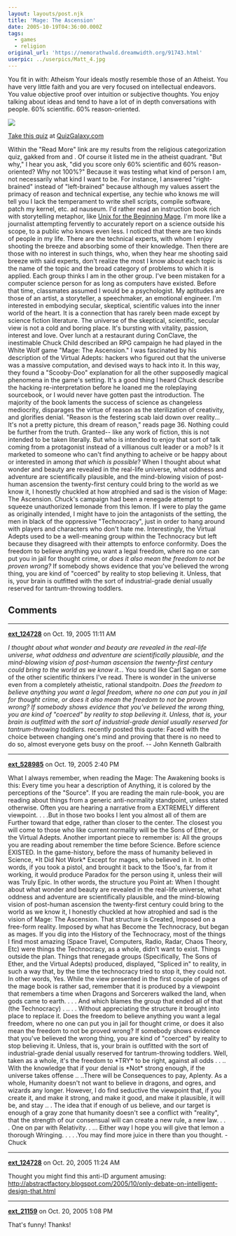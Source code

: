 ```yaml
---
layout: layouts/post.njk
title: 'Mage: The Ascension'
date: 2005-10-19T04:36:00.000Z
tags:
  - games
  - religion
original_url: 'https://nemorathwald.dreamwidth.org/91743.html'
userpic: ../userpics/Matt_4.jpg
---
```

You fit in with: Atheism Your ideals mostly resemble those of an Atheist. You have very little faith and you are very focused on intellectual endeavors. You value objective proof over intuition or subjective thoughts. You enjoy talking about ideas and tend to have a lot of in depth conversations with people. 60% scientific. 60% reason-oriented.

![](http://www.quizgalaxy.com/result_images/locator.gif)

[Take this quiz](http://www.quizgalaxy.com/quiz.php?id=47) at [QuizGalaxy.com](http://www.quizgalaxy.com)

Within the "Read More" link are my results from the religious categorization quiz, gakked from and . Of course it listed me in the atheist quadrant. "But why," I hear you ask, "did you score only 60% scientific and 60% reason-oriented? Why not 100%?" Because it was testing what kind of person I am, not necessarily what kind I want to be. For instance, I answered "right-brained" instead of "left-brained" because although my values assert the primacy of reason and technical expertise, any techie who knows me will tell you I lack the temperament to write shell scripts, compile software, patch my kernel, etc. ad nauseum. I'd rather read an instruction book rich with storytelling metaphor, like [Unix for the Beginning Mage](http://unixmages.com/). I'm more like a journalist attempting fervently to accurately report on a science outside his scope, to a public who knows even less. I noticed that there are two kinds of people in my life. There are the technical experts, with whom I enjoy shooting the breeze and absorbing some of their knowledge. Then there are those with no interest in such things, who, when they hear me shooting said breeze with said experts, don't realize the most I know about each topic is the name of the topic and the broad category of problems to which it is applied. Each group thinks I am in the other group. I've been mistaken for a computer science person for as long as computers have existed. Before that time, classmates assumed I would be a psychologist. My aptitudes are those of an artist, a storyteller, a speechmaker, an emotional engineer. I'm interested in embodying secular, skeptical, scientific values into the inner world of the heart. It is a connection that has rarely been made except by science fiction literature. The universe of the skeptical, scientific, secular view is not a cold and boring place. It's bursting with vitality, passion, interest and love. Over lunch at a restaurant during ConClave, the inestimable Chuck Child described an RPG campaign he had played in the White Wolf game "Mage: The Ascension." I was fascinated by his description of the Virtual Adepts: hackers who figured out that the universe was a massive computation, and devised ways to hack into it. In this way, they found a "Scooby-Doo" explanation for all the other supposedly magical phenomena in the game's setting. It's a good thing I heard Chuck describe the hacking re-interpretation before he loaned me the roleplaying sourcebook, or I would never have gotten past the introduction. The majority of the book laments the success of science as changeless mediocrity, disparages the virtue of reason as the sterilization of creativity, and glorifies denial. "Reason is the festering scab laid down over reality... It's not a pretty picture, this dream of reason," reads page 36. Nothing could be further from the truth. Granted-- like any work of fiction, this is not intended to be taken literally. But who is intended to enjoy that sort of talk coming from a protagonist instead of a villianous cult leader or a mob? Is it marketed to someone who can't find anything to acheive or be happy about or interested in among _that which is possible_? When I thought about what wonder and beauty are revealed in the real-life universe, what oddness and adventure are scientifically plausible, and the mind-blowing vision of post-human ascension the twenty-first century could bring to the world as we know it, I honestly chuckled at how atrophied and sad is the vision of Mage: The Ascension. Chuck's campaign had been a renegade attempt to squeeze unauthorized lemonade from this lemon. If I were to play the game as originally intended, I might have to join the antagonists of the setting, the men in black of the oppressive "Technocracy", just in order to hang around with players and characters who don't hate me. Interestingly, the Virtual Adepts used to be a well-meaning group within the Technocracy but left because they disagreed with their attempts to enforce conformity. Does the freedom to believe anything you want a legal freedom, where no one can put you in jail for thought crime, or _does it also mean the freedom to not be proven wrong?_ If somebody shows evidence that you've believed the wrong thing, you are kind of "coerced" by reality to stop believing it. Unless, that is, your brain is outfitted with the sort of industrial-grade denial usually reserved for tantrum-throwing toddlers.

## Comments

---

**[ext_124728](https://www.dreamwidth.org/users/ext_124728)** on Oct. 19, 2005 11:11 AM

_I thought about what wonder and beauty are revealed in the real-life universe, what oddness and adventure are scientifically plausible, and the mind-blowing vision of post-human ascension the twenty-first century could bring to the world as we know it..._ You sound like Carl Sagan or some of the other scientific thinkers I've read. There is wonder in the universe even from a completely atheistic, rational standpoitn. _Does the freedom to believe anything you want a legal freedom, where no one can put you in jail for thought crime, or does it also mean the freedom to not be proven wrong? If somebody shows evidence that you've believed the wrong thing, you are kind of "coerced" by reality to stop believing it. Unless, that is, your brain is outfitted with the sort of industrial-grade denial usually reserved for tantrum-throwing toddlers._ recently posted this quote: Faced with the choice between changing one's mind and proving that there is no need to do so, almost everyone gets busy on the proof. -- John Kenneth Galbraith

---

**[ext_528985](https://www.dreamwidth.org/users/ext_528985)** on Oct. 19, 2005 2:40 PM

What I always remember, when reading the Mage: The Awakening books is this: Every time you hear a description of Anything, it is colored by the perceptions of the "Source". If you are reading the main rule-book, you are reading about things from a generic anti-normality standpoint, unless stated otherwise. Often you are hearing a narrative from a EXTREMELY different viewpoint. . . .But in those two books I lent you almost all of them are Further toward that edge, rather than closer to the center. The closest you will come to those who like current normality will be the Sons of Ether, or the Virtual Adepts. Another important piece to remember is: All the groups you are reading about remember the time before Science. Before science EXISTED. In the game-history, before the mass of humanity believed in Science, \*It Did Not Work\* Except for mages, who believed in it. In other words, if you took a pistol, and brought it back to the 15oo's, far from it working, it would produce Paradox for the person using it, unless their will was Truly Epic. In other words, the structure you Point at: When I thought about what wonder and beauty are revealed in the real-life universe, what oddness and adventure are scientifically plausible, and the mind-blowing vision of post-human ascension the twenty-first century could bring to the world as we know it, I honestly chuckled at how atrophied and sad is the vision of Mage: The Ascension. That structure is Created, Imposed on a free-form reality. Imposed by what has Become the Technocracy, but began as mages. If you dig into the History of the Technocracy, most of the things I find most amazing (Space Travel, Computers, Radio, Radar, Chaos Theory, Etc) were things the Technocracy, as a whole, didn't want to exist. Things outside the plan. Things that renegade groups (Specifically, The Sons of Ether, and the Virtual Adepts) produced, displayed, "Spliced in" to reality, in such a way that, by the time the technocracy tried to stop it, they could not. In other words, Yes. While the view presented in the first couple of pages of the mage book is rather sad, remember that it is produced by a viewpoint that remembers a time when Dragons and Sorcerers walked the land, when gods came to earth. . . . And which blames the group that ended all of that (the Technocracy) . .. . . Without appreciating the structure it brought into place to replace it. Does the freedom to believe anything you want a legal freedom, where no one can put you in jail for thought crime, or does it also mean the freedom to not be proved wrong? If somebody shows evidence that you've believed the wrong thing, you are kind of "coerced" by reality to stop believing it. Unless, that is, your brain is outfitted with the sort of industrial-grade denial usually reserved for tantrum-throwing toddlers. Well, taken as a whole, it's the freedom to \*TRY\* to be right, against all odds . . .. With the knowledge that if your denial is \*Not\* strong enough, if the universe takes offense .. ..There will be Consequences to pay, Aplenty. As a whole, Humanity doesn't not want to believe in dragons, and ogres, and wizards any longer. However, I do find seductive the viewpoint that, if you create it, and make it strong, and make it good, and make it plausible, it will be, and stay .. . The idea that if enough of us believe, and our target is enough of a gray zone that humanity doesn't see a conflict with "reality", that the strength of our consensual will can create a new rule, a new law. . . . One on par with Relativity. . ... Either way I hope you will give that lemon a thorough Wringing. . . . .You may find more juice in there than you thought. - Chuck

---

**[ext_124728](https://www.dreamwidth.org/users/ext_124728)** on Oct. 20, 2005 11:24 AM

Thought you might find this anti-ID argument amusing: http://abstractfactory.blogspot.com/2005/10/only-debate-on-intelligent-design-that.html

---

**[ext_21159](https://www.dreamwidth.org/users/ext_21159)** on Oct. 20, 2005 1:08 PM

That's funny! Thanks!
